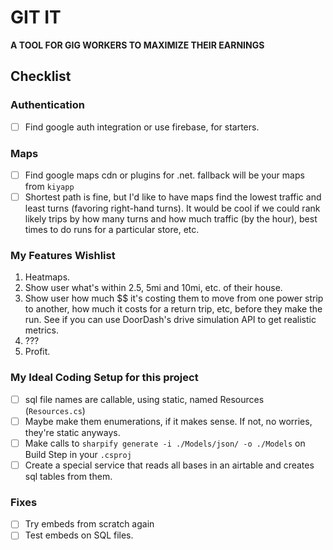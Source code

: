 # GIT IT

__A TOOL FOR GIG WORKERS TO MAXIMIZE THEIR EARNINGS__

## Checklist

### Authentication

- [ ] Find google auth integration or use firebase, for starters.

### Maps

- [ ] Find google maps cdn or plugins for .net. fallback will be your maps from `kiyapp`
- [ ] Shortest path is fine, but I'd like to have maps find the lowest traffic and least turns (favoring right-hand
  turns). It would be cool if we could rank likely trips by how many turns and how much traffic (by the hour), best
  times to do runs for a particular store, etc.

### My Features Wishlist

1. Heatmaps.
2. Show user what's within 2.5, 5mi and 10mi, etc. of their house.
3. Show user how much $$ it's costing them to move from one power strip to another, how much it costs for a return trip,
   etc, before they make the run. See if you can use DoorDash's drive simulation API to get realistic metrics.
4. ???
5. Profit.

### My Ideal Coding Setup for this project

- [ ] sql file names are callable, using static, named Resources (`Resources.cs`)
- [ ] Maybe make them enumerations, if it makes sense. If not, no worries, they're static anyways.
- [ ] Make calls to `sharpify generate -i ./Models/json/ -o ./Models` on Build Step in your `.csproj`
- [ ] Create a special service that reads all bases in an airtable and creates sql tables from them.

### Fixes

- [ ] Try embeds from scratch again
- [ ] Test embeds on SQL files.
